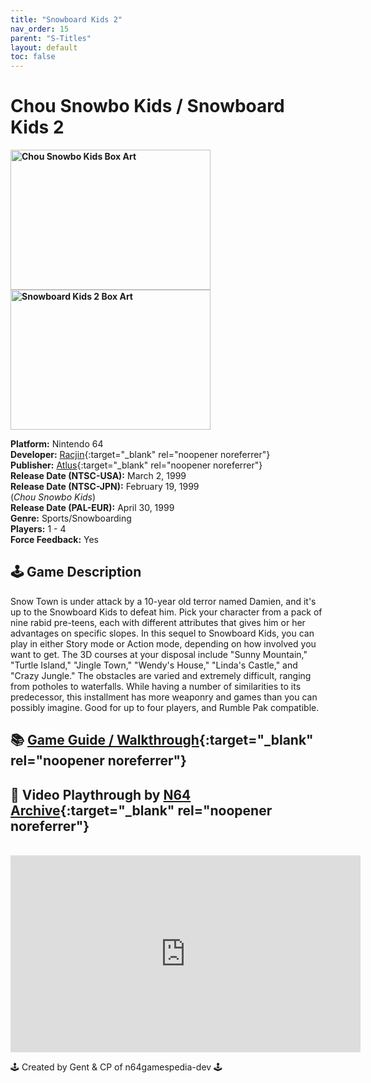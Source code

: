 ```yaml
---
title: "Snowboard Kids 2"
nav_order: 15
parent: "S-Titles"
layout: default
toc: false
---
```


# Chou Snowbo Kids / Snowboard Kids 2
<b>
<img src="https://images.launchbox-app.com/cdc46509-679b-422f-9651-1adb8f7c3c6a.jpg" alt="Chou Snowbo Kids Box Art" width="320" height="224" />
<img src="https://images.launchbox-app.com/1c71dc27-dc6a-45b4-b554-169656a554dc.jpg" alt="Snowboard Kids 2 Box Art" width="320" height="224" />
</b>

**Platform:** Nintendo 64  
**Developer:** [Racjin](https://en.wikipedia.org/wiki/Racjin){:target="_blank" rel="noopener noreferrer"}  
**Publisher:** [Atlus](https://en.wikipedia.org/wiki/Atlus){:target="_blank" rel="noopener noreferrer"}  
**Release Date (NTSC-USA):** March 2, 1999  
**Release Date (NTSC-JPN):** February 19, 1999  
(*Chou Snowbo Kids*)  
**Release Date (PAL-EUR):** April 30, 1999  
**Genre:** Sports/Snowboarding  
**Players:** 1 - 4  
**Force Feedback:** Yes

## 🕹️ Game Description
Snow Town is under attack by a 10-year old terror named Damien, and it's up to the Snowboard Kids to defeat him. Pick your character from a pack of nine rabid pre-teens, each with different attributes that gives him or her advantages on specific slopes. In this sequel to Snowboard Kids, you can play in either Story mode or Action mode, depending on how involved you want to get. The 3D courses at your disposal include "Sunny Mountain," "Turtle Island," "Jingle Town," "Wendy's House," "Linda's Castle," and "Crazy Jungle." The obstacles are varied and extremely difficult, ranging from potholes to waterfalls. While having a number of similarities to its predecessor, this installment has more weaponry and games than you can possibly imagine. Good for up to four players, and Rumble Pak compatible.

## 📚 [Game Guide / Walkthrough](https://gamefaqs.gamespot.com/n64/198684-snowboard-kids-2/faqs/40535){:target="_blank" rel="noopener noreferrer"}

## 🎥 Video Playthrough by [N64 Archive](https://www.youtube.com/channel/UC1fUDTXUTKjpk_j7leAhAyw){:target="_blank" rel="noopener noreferrer"}  
<br />
<iframe width="560" height="315" src="https://www.youtube.com/embed/5cwuFXXuH5s" title="YouTube video player" frameborder="0" allowfullscreen></iframe>

🕹️ Created by Gent & CP of n64gamespedia-dev 🕹️

<!-- Vault Format: n64gamespedia-dev -->
<!-- Protocol Source: _vault-specs/format-protocol.md -->
